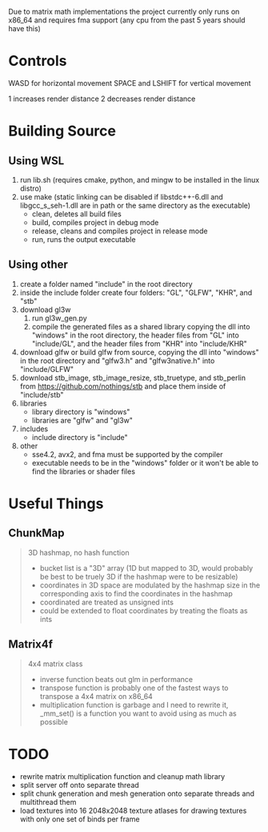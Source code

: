 Due to matrix math implementations the project currently only runs on x86_64 and requires fma support (any cpu from the past 5 years should have this)

# Controls

WASD for horizontal movement
SPACE and LSHIFT for vertical movement

1 increases render distance
2 decreases render distance

# Building Source

## Using WSL
1. run lib.sh (requires cmake, python, and mingw to be installed in the linux distro)
2. use make (static linking can be disabled if libstdc++-6.dll and libgcc_s_seh-1.dll are in path or the same directory as the executable)
	- clean, deletes all build files
	- build, compiles project in debug mode
	- release, cleans and compiles project in release mode
	- run, runs the output executable

## Using other
1. create a folder named "include" in the root directory
2. inside the include folder create four folders: "GL", "GLFW", "KHR", and "stb"
3. download gl3w
	1. run gl3w_gen.py
	2. compile the generated files as a shared library copying the dll into "windows" in the root directory, the header files from "GL" into "include/GL", and the header files from "KHR" into "include/KHR"
4. download glfw or build glfw from source, copying the dll into "windows" in the root directory and "glfw3.h" and "glfw3native.h" into "include/GLFW"
5. download stb_image, stb_image_resize, stb_truetype, and stb_perlin from https://github.com/nothings/stb and place them inside of "include/stb"
6. libraries
	- library directory is "windows"
	- libraries are "glfw" and "gl3w"
7. includes
	- include directory is "include"
8. other
	- sse4.2, avx2, and fma must be supported by the compiler
	- executable needs to be in the "windows" folder or it won't be able to find the libraries or shader files

# Useful Things

## ChunkMap

> 3D hashmap, no hash function
> - bucket list is a "3D" array (1D but mapped to 3D, would probably be best to be truely 3D if the hashmap were to be resizable) 
> - coordinates in 3D space are modulated by the hashmap size in the corresponding axis to find the coordinates in the hashmap
> - coordinated are treated as unsigned ints
> - could be extended to float coordinates by treating the floats as ints

## Matrix4f

> 4x4 matrix class
> - inverse function beats out glm in performance
> - transpose function is probably one of the fastest ways to transpose a 4x4 matrix on x86_64
> - multiplication function is garbage and I need to rewrite it, \_mm_set() is a function you want to avoid using as much as possible

# TODO

- rewrite matrix multiplication function and cleanup math library
- split server off onto separate thread
- split chunk generation and mesh generation onto separate threads and multithread them
- load textures into 16 2048x2048 texture atlases for drawing textures with only one set of binds per frame
